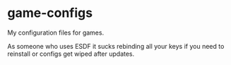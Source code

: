 # game-configs
My configuration files for games. 

As someone who uses ESDF it sucks rebinding all your keys if you need to reinstall or configs get wiped after updates. 
